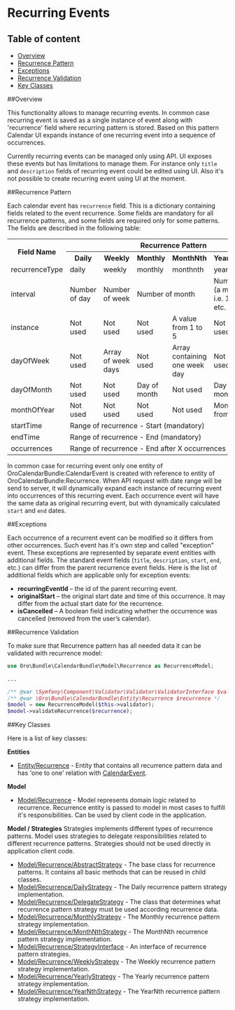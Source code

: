 Recurring Events
================

Table of content
-----------------
- [Overview](#overview)
- [Recurrence Pattern](#recurrence-pattern)
- [Exceptions](#exceptions)
- [Recurrence Validation](#recurrence-validation)
- [Key Classes](#key-classes)

##Overview

This functionality allows to manage recurring events. In common case recurring event is saved as a single instance of 
event along with 'recurrence' field where recurring pattern is stored. Based on this pattern Calendar UI expands 
instance of one recurring event into a sequence of occurrences.

Currently recurring events can be managed only using API. UI exposes these events but has limitations to manage them. 
For instance only `title` and `description` fields of recurring event could be edited using UI. Also it's not possible 
to create recurring event using UI at the moment.

##Recurrence Pattern

Each calendar event has `recurrence` field. This is a dictionary containing fields related to the event recurrence. Some fields are mandatory for all recurrence patterns, and some fields are required only for some patterns. The fields are described in the following table:

<table>
<tr>
    <th rowspan="2">Field Name</th>
    <th colspan="6">Recurrence Pattern</th>
</tr>
<tr>
    <th>Daily</th>
    <th>Weekly</th>
    <th>Monthly</th>
    <th>MonthNth</th>
    <th>Yearly</th>
    <th>YearNth</th>
</tr>
<tr>
    <td>recurrenceType</td>
    <td>daily</td>
    <td>weekly</td>
    <td>monthly</td>
    <td>monthnth</td>
    <td>yearly</td>
    <td>yearnth</td>
</tr>
<tr>
    <td>interval</td>
    <td>Number of day</td>
    <td>Number of week</td>
    <td colspan="2">Number of month</td>
    <td colspan="2">Number of month (a multiple of 12, i.e. 12, 24, 36, 48 etc.</td>
</tr>
<tr>
    <td>instance</td>
    <td>Not used</td>
    <td>Not used</td>
    <td>Not used</td>
    <td>A value from 1 to 5</td>
    <td>Not used</td>
    <td>A value from 1 to 5</td>
</tr>
<tr>
    <td>dayOfWeek</td>
    <td>Not used</td>
    <td>Array of week days</td>
    <td>Not used</td>
    <td>Array containing one week day</td>
    <td>Not used</td>
    <td>Array containing one week day</td>
</tr>
<tr>
    <td>dayOfMonth</td>
    <td>Not used</td>
    <td>Not used</td>
    <td>Day of month</td>
    <td>Not used</td>
    <td>Day of month</td>
    <td>Not used</td>
</tr>
<tr>
    <td>monthOfYear</td>
    <td>Not used</td>
    <td>Not used</td>
    <td>Not used</td>
    <td>Not used</td>
    <td colspan="2">Month number from 1 to 12</td>
</tr>
<tr>
    <td>startTime</td>
    <td colspan="6">Range of recurrence - Start (mandatory)</td>
</tr>
<tr>
    <td>endTime</td>
    <td colspan="6">Range of recurrence - End (mandatory)</td>
</tr>
<tr>
    <td>occurrences</td>
    <td colspan="6">Range of recurrence - End after X occurrences (optional)</td>
</tr>
</table>

In common case for recurring event only one entity of OroCalendarBundle:CalendarEvent is created with reference to 
entity of OroCalendarBundle:Recurrence. When API request with date range will be send to server, it will dynamically 
expand each instance of recurring event into occurrences of this recurring event. Each occurrence event will have the 
same data as original recurring event, but with dynamically calculated `start` and `end` dates.

##Exceptions

Each occurrence of a recurrent event can be modified so it differs from other occurrences. Such event has it's own step
and called "exception" event. These exceptions are represented by separate event entities with additional fields. 
The standard event fields (`title`, `description`, `start`, `end`, etc.) can differ from the parent recurrence event fields.
Here is the list of additional fields which are applicable only for exception events:
- **recurringEventId** – the id of the parent recurring event.
- **originalStart** – the original start date and time of this occurrence. It may differ from the actual start date for the recurrence.
- **isCancelled** – A boolean field indicating whether the occurrence was cancelled (removed from the user’s calendar).

##Recurrence Validation

To make sure that Recurrence pattern has all needed data it can be validated with recurrence model:
```php
use Oro\Bundle\CalendarBundle\Model\Recurrence as RecurrenceModel;
        
...

/** @var \Symfony\Component\Validator\Validator\ValidatorInterface $validator */
/** @var \Oro\Bundle\CalendarBundle\Entity\Recurrence $recurrence */
$model = new RecurrenceModel($this->validator);
$model->validateRecurrence($recurrence);

```

##Key Classes

Here is a list of key classes:

**Entities**
- [Entity/Recurrence](../../Entity/Recurrence.php) - Entity that contains all recurrence pattern data and has 
'one to one' relation with [CalendarEvent](../../Entity/CalendarEvent.php).

**Model**
- [Model/Recurrence](../../Model/Recurrence.php) - Model represents domain logic related to recurrence. Recurrence 
entity is passed to model in most cases to fulfill it's responsibilities. Can be used by client code in the application.

**Model / Strategies**
Strategies implements different types of recurrence patterns. Model uses strategies to delegate responsibilities related
to different recurrence patterns. Strategies should not be used directly in application client code.
- [Model/Recurrence/AbstractStrategy](../../Model/Recurrence/AbstractStrategy.php) - The base class for recurrence patterns. It contains all basic methods that can be reused in child classes.
- [Model/Recurrence/DailyStrategy](../../Model/Recurrence/DailyStrategy.php) - The Daily recurrence pattern strategy implementation.
- [Model/Recurrence/DelegateStrategy](../../Model/Recurrence/DelegateStrategy.php) - The class that determines what recurrence pattern strategy must be used according recurrence data.
- [Model/Recurrence/MonthlyStrategy](../../Model/Recurrence/MonthlyStrategy.php) - The Monthly recurrence pattern strategy implementation.
- [Model/Recurrence/MonthNthStrategy](../../Model/Recurrence/MonthNthStrategy.php) - The MonthNth recurrence pattern strategy implementation.
- [Model/Recurrence/StrategyInterface](../../Model/Recurrence/StrategyInterface.php) - An interface of recurrence pattern strategies.
- [Model/Recurrence/WeeklyStrategy](../../Model/Recurrence/WeeklyStrategy.php) - The Weekly recurrence pattern strategy implementation.
- [Model/Recurrence/YearlyStrategy](../../Model/Recurrence/YearlyStrategy.php) - The Yearly recurrence pattern strategy implementation.
- [Model/Recurrence/YearNthStrategy](../../Model/Recurrence/YearNthStrategy.php) - The YearNth recurrence pattern strategy implementation.
